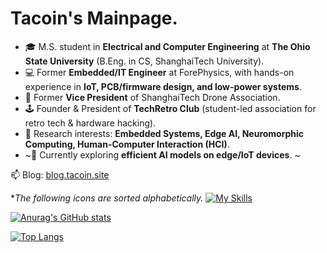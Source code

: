# Tacoin's Mainpage.

- 🎓 M.S. student in **Electrical and Computer Engineering** at **The Ohio State University** (B.Eng. in CS, ShanghaiTech University).  
- 💻 Former **Embedded/IT Engineer** at ForePhysics, with hands-on experience in **IoT, PCB/firmware design, and low-power systems**.  
- 🚁 Former **Vice President** of ShanghaiTech Drone Association.  
- 🕹️ Founder & President of **TechRetro Club** (student-led association for retro tech & hardware hacking).  
- 🔬 Research interests: **Embedded Systems, Edge AI, Neuromorphic Computing, Human-Computer Interaction (HCI)**.  
- ~🌱 Currently exploring **efficient AI models on edge/IoT devices**.   ~

📫 Blog: [blog.tacoin.site](https://blog.tacoin.site)  

**The following icons are sorted alphabetically.*
[![My Skills](https://skillicons.dev/icons?i=ae,anaconda,arduino,c,cpp,cmake,debian,discord,docker,git,github,githubactions,gitlab,gmail,js,latex,linux,md,matlab,mint,powershell,ps,pr,py,pytorch,qt,raspberrypi,stackoverflow,twitter,ubuntu,visualstudio,vscode,windows)](https://skillicons.dev)

[![Anurag's GitHub stats](https://github-readme-stats.vercel.app/api?username=wzqvip)](https://github.com/anuraghazra/github-readme-stats)

[![Top Langs](https://github-readme-stats.vercel.app/api/top-langs/?username=wzqvip&layout=donut)](https://github.com/anuraghazra/github-readme-stats)
